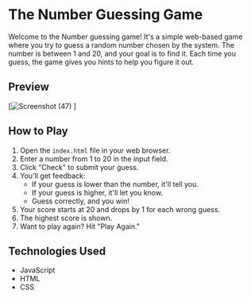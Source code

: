 #  The Number Guessing Game

Welcome to the Number guessing game! It's a simple web-based game where you try to guess a random number chosen by the system. The number is between 1 and 20, and your goal is to find it. Each time you guess, the game gives you hints to help you figure it out.

## Preview
[![Screenshot (47)](https://github.com/NombuleloMudzwiri/Number-Guessing-Game/assets/131011594/07d0bff6-d564-4079-9624-025ac0e94eab)
]

## How to Play

1. Open the `index.html` file in your web browser.
2. Enter a number from 1 to 20 in the input field.
3. Click "Check" to submit your guess.
4. You'll get feedback:
   - If your guess is lower than the number, it'll tell you.
   - If your guess is higher, it'll let you know.
   - Guess correctly, and you win!
5. Your score starts at 20 and drops by 1 for each wrong guess.
6. The highest score is shown.
7. Want to play again? Hit "Play Again."

## Technologies Used

- JavaScript
- HTML
- CSS
